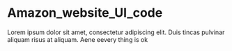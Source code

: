 # Amazon_website_UI_code
Lorem ipsum dolor sit amet, consectetur adipiscing elit. Duis tincas pulvinar aliquam risus at aliquam. Aene
eevery thing is ok
